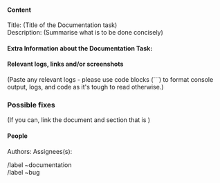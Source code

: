 <!-- This is a template for all documentation things such as needing to do some documentation or fixing an error (bug) in a document-->
#### __Content__
Title: (Title of the Documentation task)
<br>
Description: (Summarise what is to be done concisely)


#### __Extra Information about the Documentation Task:__
<!-- Take this  out if not relevant.-->

#### Relevant logs, links and/or screenshots

(Paste any relevant logs - please use code blocks (```) to format console output,
logs, and code as it's tough to read otherwise.)

### __Possible fixes__
<!-- Take this section out if not relevant -->
(If you can, link the document and section that is )

#### People
Authors:
Assignees(s):

/label ~documentation <br>
/label ~bug  <!--Take this label out if it is not a bug-->
